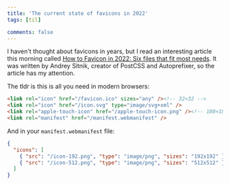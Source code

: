 ```yaml
---
title: 'The current state of favicons in 2022'
tags: [til]

comments: false
---
```


I haven't thought about favicons in years, but I read an interesting article this morning called [How to Favicon in 2022:
Six files that fit most needs](https://evilmartians.com/chronicles/how-to-favicon-in-2021-six-files-that-fit-most-needs). It was written by Andrey Sitnik, creator of PostCSS and Autoprefixer, so the article has my attention.

The tldr is this is all you need in modern browsers:

```html
<link rel="icon" href="/favicon.ico" sizes="any" /><!-- 32×32 -->
<link rel="icon" href="/icon.svg" type="image/svg+xml" />
<link rel="apple-touch-icon" href="/apple-touch-icon.png" /><!-- 180×180 -->
<link rel="manifest" href="/manifest.webmanifest" />
```

And in your `manifest.webmanifest` file:

```json
{
  "icons": [
    { "src": "/icon-192.png", "type": "image/png", "sizes": "192x192" },
    { "src": "/icon-512.png", "type": "image/png", "sizes": "512x512" }
  ]
}
```
